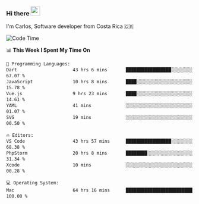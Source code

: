 ### Hi there <img src="https://media.giphy.com/media/hvRJCLFzcasrR4ia7z/giphy.gif" width="25px" height="25px">

I'm Carlos, Software developer from Costa Rica 🇨🇷

[//]: # (<a href="https://app.daily.dev/carum98"><img src="https://github.com/carum98/carum98/blob/main/devcard.svg" width="400" alt="Carlos Umaña Acevedo's Dev Card"/></a>)


<!--START_SECTION:waka-->
![Code Time](http://img.shields.io/badge/Code%20Time-10%2C891%20hrs%2048%20mins-blue)

📊 **This Week I Spent My Time On** 

```text
💬 Programming Languages: 
Dart                     43 hrs 6 mins       █████████████████░░░░░░░░   67.07 % 
JavaScript               10 hrs 8 mins       ████░░░░░░░░░░░░░░░░░░░░░   15.78 % 
Vue.js                   9 hrs 23 mins       ████░░░░░░░░░░░░░░░░░░░░░   14.61 % 
YAML                     41 mins             ░░░░░░░░░░░░░░░░░░░░░░░░░   01.07 % 
SVG                      19 mins             ░░░░░░░░░░░░░░░░░░░░░░░░░   00.50 % 

🔥 Editors: 
VS Code                  43 hrs 57 mins      █████████████████░░░░░░░░   68.38 % 
PhpStorm                 20 hrs 8 mins       ████████░░░░░░░░░░░░░░░░░   31.34 % 
Xcode                    10 mins             ░░░░░░░░░░░░░░░░░░░░░░░░░   00.28 % 

💻 Operating System: 
Mac                      64 hrs 16 mins      █████████████████████████   100.00 % 
```


<!--END_SECTION:waka-->

